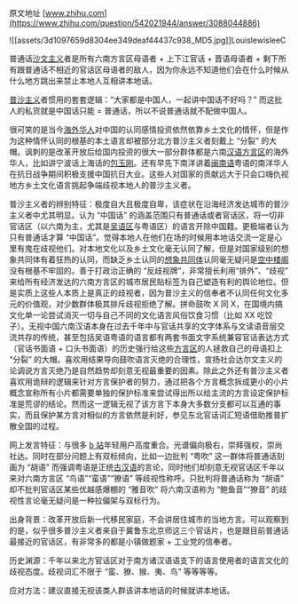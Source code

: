 原文地址 [www.zhihu.com](https://www.zhihu.com/question/542021944/answer/3088044886) 

![[assets/3d1097659d8304ee349deaf44437c938_MD5.jpg]]LouislewisleeC​

普通话[沙文主义](https://www.zhihu.com/search?q=%E6%B2%99%E6%96%87%E4%B8%BB%E4%B9%89&search_source=Entity&hybrid_search_source=Entity&hybrid_search_extra=%7B%22sourceType%22%3A%22answer%22%2C%22sourceId%22%3A3088044886%7D)者是所有六南方言区母语者 + 上下江官话 + 晋语母语者 + 剩下所有跟普通话不相近的官话区母语者的敌人，因为你永远不知道他们会在什么时候从什么地方跳出来禁止本地人互相讲本地话。

[普沙主义](https://www.zhihu.com/search?q=%E6%99%AE%E6%B2%99%E4%B8%BB%E4%B9%89&search_source=Entity&hybrid_search_source=Entity&hybrid_search_extra=%7B%22sourceType%22%3A%22answer%22%2C%22sourceId%22%3A3088044886%7D)者惯用的套套逻辑：“大家都是中国人，一起讲中国话不好吗？” 而这批人的私货就是中国话只能 = 普通话，所以不说普通话就不配做中国人。

很可笑的是当今[海外华人](https://www.zhihu.com/search?q=%E6%B5%B7%E5%A4%96%E5%8D%8E%E4%BA%BA&search_source=Entity&hybrid_search_source=Entity&hybrid_search_extra=%7B%22sourceType%22%3A%22answer%22%2C%22sourceId%22%3A3088044886%7D)对中国的认同感情投资依然依靠乡土文化的情怀，但是作为这种情怀认同的根基的本土语言却被部分北方普沙主义者刻戴上 “分裂” 的大帽。讽刺的是改革开放后给国内投资的很大一部分群体都是六南[汉语方言区](https://www.zhihu.com/search?q=%E6%B1%89%E8%AF%AD%E6%96%B9%E8%A8%80%E5%8C%BA&search_source=Entity&hybrid_search_source=Entity&hybrid_search_extra=%7B%22sourceType%22%3A%22answer%22%2C%22sourceId%22%3A3088044886%7D)的海外华人，比如讲宁波话上海话的[包玉刚](https://www.zhihu.com/search?q=%E5%8C%85%E7%8E%89%E5%88%9A&search_source=Entity&hybrid_search_source=Entity&hybrid_search_extra=%7B%22sourceType%22%3A%22answer%22%2C%22sourceId%22%3A3088044886%7D)。还有早先下南洋讲着[闽南语](https://www.zhihu.com/search?q=%E9%97%BD%E5%8D%97%E8%AF%AD&search_source=Entity&hybrid_search_source=Entity&hybrid_search_extra=%7B%22sourceType%22%3A%22answer%22%2C%22sourceId%22%3A3088044886%7D)粤语的南洋华人在抗日战争期间积极支援中国抗日大业。这些人对国家的贡献远大于只会口嗨仇视地方乡土文化语言挑起争端歧视本地人的普沙主义者。

普沙主义者的辨别特征：极度自大且极度自卑，该症状在沿海经济发达城市的普沙主义者中尤其明显。认为 “中国话” 的涵盖范围只有普通话或者官话区，将一切非官话区（以六南为主，尤其是[吴语区](https://www.zhihu.com/search?q=%E5%90%B4%E8%AF%AD%E5%8C%BA&search_source=Entity&hybrid_search_source=Entity&hybrid_search_extra=%7B%22sourceType%22%3A%22answer%22%2C%22sourceId%22%3A3088044886%7D)与粤语区）的语言开除中国籍。更极端者认为只有普通话才算 “中国话”。觉得本地人在他们在场的时候用本地话交流一定是心里有鬼在歧视他们。对本地文化以及乡土文化毫无认同了解，但是对国家级别的想象共同体有着狂热的认同，而缺乏乡土认同的[想象共同体](https://www.zhihu.com/search?q=%E6%83%B3%E8%B1%A1%E5%85%B1%E5%90%8C%E4%BD%93&search_source=Entity&hybrid_search_source=Entity&hybrid_search_extra=%7B%22sourceType%22%3A%22answer%22%2C%22sourceId%22%3A3088044886%7D)认同毫无疑问是[空中楼阁](https://www.zhihu.com/search?q=%E7%A9%BA%E4%B8%AD%E6%A5%BC%E9%98%81&search_source=Entity&hybrid_search_source=Entity&hybrid_search_extra=%7B%22sourceType%22%3A%22answer%22%2C%22sourceId%22%3A3088044886%7D)没有根基不牢固的。善于打政治正确的 “反歧视牌”，非常擅长利用“排外”、“歧视” 来给所有经济发达的六南方言区的城市居民贴标签为自己塑造有利的舆论地位。但是实质上这些人本质上是真正的歧视者，因为普沙主义的信奉者不认同任何文化多元的价值观，对少数群体极其排斥歧视拒绝了解。拼命鼓吹 X 同 X，在国境内搞文化单一论尝试消灭一切与自己不同的文化语言风俗饮食习惯（比如 XX 吃饺子）。无视中国六南汉语本身在过去千年中与官话共享的文字体系与文读语音层交流共存的传统，甚至包括吴语粤语的语言都有两套书面文字系统兼容官话表达方式（官话书面语 + 口头书面语）的历史强行给这些[方言区](https://www.zhihu.com/search?q=%E6%96%B9%E8%A8%80%E5%8C%BA&search_source=Entity&hybrid_search_source=Entity&hybrid_search_extra=%7B%22sourceType%22%3A%22answer%22%2C%22sourceId%22%3A3088044886%7D)的人拯救自己的母语扣上 “分裂” 的大帽。喜欢用结果导向鼓吹语言灭绝的合理性，宣扬社会达尔文主义的论调说方言灭绝乃是自然趋势却刻意无视最重要的因素。除此之外还有普沙主义者喜欢用诡辩的逻辑来针对方言保护者的努力，通过把各个方言概念拆成更小的小片概念宣称所有小片都需要单独的保护标准来尝试得出所以给主流的方言设定保护标准是荒谬的结论。然而这一逻辑无视了该方言下本身大多数分支都可以互通的事实，而且保护某方言对相似的方言依然是利好，参见东北官话词汇短语借助推普扩散全国的过程。

网上发言特征：与很多 [b 站](https://www.zhihu.com/search?q=b%E7%AB%99&search_source=Entity&hybrid_search_source=Entity&hybrid_search_extra=%7B%22sourceType%22%3A%22answer%22%2C%22sourceId%22%3A3088044886%7D)年轻用户高度重合。光谱偏向极右，崇拜强权，崇尚社达。同时在部分问题上有双标倾向，比如一边批判 “粤吹” 这一群体将普通话刻画为 “胡语” 而强调粤语是正统[古汉语](https://www.zhihu.com/search?q=%E5%8F%A4%E6%B1%89%E8%AF%AD&search_source=Entity&hybrid_search_source=Entity&hybrid_search_extra=%7B%22sourceType%22%3A%22answer%22%2C%22sourceId%22%3A3088044886%7D)的言论，同时他们却刻意无视官话区千年以来对六南方言区 “鸟语”“蛮语”“獠语” 等歧视性称呼。只批判将普通话称为 “胡语” 却不批判官话区某些优越感爆棚的 “雅音吹” 将六南汉语称为 “鲍鱼音”“獠音” 的歧视性言论毫无疑问是一种拉偏架与双标行为。

出身背景：改革开放后新一代移民家庭，不会讲居住城市的当地方言。可以观察到的是，似乎很多普沙主义者来自于冀鲁东北京师这三个官话片，也是跟目前普通话最接近的官话区，有非常多的都是小镇做题家 + 工业党的信奉者。

历史渊源：千年以来北方官话区对于南方诸汉语语支下的语言使用者的语言文化的歧视态度。歧视词汇不限于 “蛮、獠、猴、夷、鸟” 等等等等。

应对方法：建议直接无视该类人群该讲本地话的时候就讲本地话。
